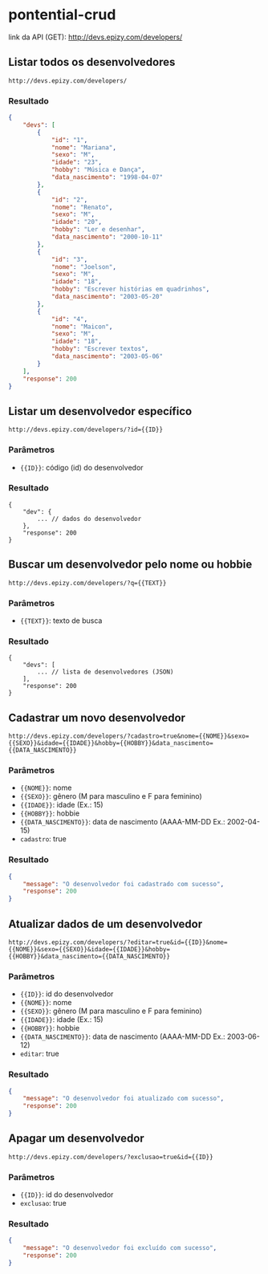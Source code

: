 # pontential-crud

link da API (GET): http://devs.epizy.com/developers/

## Listar todos os desenvolvedores

```
http://devs.epizy.com/developers/
```

### Resultado

```json
{
    "devs": [
        {
            "id": "1",
            "nome": "Mariana",
            "sexo": "M",
            "idade": "23",
            "hobby": "Música e Dança",
            "data_nascimento": "1998-04-07"
        },
        {
            "id": "2",
            "nome": "Renato",
            "sexo": "M",
            "idade": "20",
            "hobby": "Ler e desenhar",
            "data_nascimento": "2000-10-11"
        },
        {
            "id": "3",
            "nome": "Joelson",
            "sexo": "M",
            "idade": "18",
            "hobby": "Escrever histórias em quadrinhos",
            "data_nascimento": "2003-05-20"
        },
        {
            "id": "4",
            "nome": "Maicon",
            "sexo": "M",
            "idade": "18",
            "hobby": "Escrever textos",
            "data_nascimento": "2003-05-06"
        }
    ],
    "response": 200
}
```

## Listar um desenvolvedor específico

```
http://devs.epizy.com/developers/?id={{ID}}
```

### Parâmetros

- `{{ID}}`: código (id) do desenvolvedor

### Resultado

```
{
    "dev": {
        ... // dados do desenvolvedor
    },
    "response": 200
}
```

## Buscar um desenvolvedor pelo nome ou hobbie

```
http://devs.epizy.com/developers/?q={{TEXT}}
```

### Parâmetros

- `{{TEXT}}`: texto de busca

### Resultado

```
{
    "devs": [
        ... // lista de desenvolvedores (JSON)
    ],
    "response": 200
}
```

## Cadastrar um novo desenvolvedor

```
http://devs.epizy.com/developers/?cadastro=true&nome={{NOME}}&sexo={{SEXO}}&idade={{IDADE}}&hobby={{HOBBY}}&data_nascimento={{DATA_NASCIMENTO}}
```

### Parâmetros

- `{{NOME}}`: nome
- `{{SEXO}}`: gênero (M para masculino e F para feminino)
- `{{IDADE}}`: idade (Ex.: 15)
- `{{HOBBY}}`: hobbie
- `{{DATA_NASCIMENTO}}`: data de nascimento (AAAA-MM-DD Ex.: 2002-04-15)
- `cadastro`: true

### Resultado

```json
{
    "message": "O desenvolvedor foi cadastrado com sucesso",
    "response": 200
}
```

## Atualizar dados de um desenvolvedor

```
http://devs.epizy.com/developers/?editar=true&id={{ID}}&nome={{NOME}}&sexo={{SEXO}}&idade={{IDADE}}&hobby={{HOBBY}}&data_nascimento={{DATA_NASCIMENTO}}
```

### Parâmetros

- `{{ID}}`: id do desenvolvedor
- `{{NOME}}`: nome
- `{{SEXO}}`: gênero (M para masculino e F para feminino)
- `{{IDADE}}`: idade (Ex.: 15)
- `{{HOBBY}}`: hobbie
- `{{DATA_NASCIMENTO}}`: data de nascimento (AAAA-MM-DD Ex.: 2003-06-12)
- `editar`: true

### Resultado

```json
{
    "message": "O desenvolvedor foi atualizado com sucesso",
    "response": 200
}
```

## Apagar um desenvolvedor

```
http://devs.epizy.com/developers/?exclusao=true&id={{ID}}
```

### Parâmetros

- `{{ID}}`: id do desenvolvedor
- `exclusao`: true

### Resultado

```json
{
    "message": "O desenvolvedor foi excluído com sucesso",
    "response": 200
}
```
